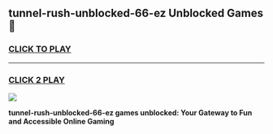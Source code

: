 
## tunnel-rush-unblocked-66-ez Unblocked Games👋
<h3>
<a href="https://news.freeplayer.one?title=tunnel-rush-unblocked-66-ez&ref=16F">CLICK TO PLAY</a></h3>
<hr>

<h3>
<a href="https://news.freeplayer.one?title=tunnel-rush-unblocked-66-ez&ref=16F">CLICK 2 PLAY</a>
  
</h3>

<a href="https://news.freeplayer.one?title=tunnel-rush-unblocked-66-ez&ref=16F/"><img src="https://clearcache.store/games.png"></a>


**tunnel-rush-unblocked-66-ez games unblocked: Your Gateway to Fun and Accessible Online Gaming**
